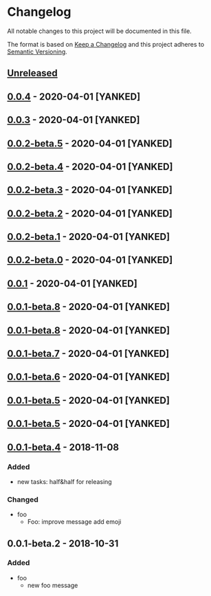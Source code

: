 # Changelog
All notable changes to this project will be documented in this file.

The format is based on [Keep a Changelog](http://keepachangelog.com/en/1.0.0/)
and this project adheres to [Semantic Versioning](http://semver.org/spec/v2.0.0.html).

## [Unreleased]

## [0.0.4] - 2020-04-01 [YANKED]

## [0.0.3] - 2020-04-01 [YANKED]

## [0.0.2-beta.5] - 2020-04-01 [YANKED]

## [0.0.2-beta.4] - 2020-04-01 [YANKED]

## [0.0.2-beta.3] - 2020-04-01 [YANKED]

## [0.0.2-beta.2] - 2020-04-01 [YANKED]

## [0.0.2-beta.1] - 2020-04-01 [YANKED]

## [0.0.2-beta.0] - 2020-04-01 [YANKED]

## [0.0.1] - 2020-04-01 [YANKED]

## [0.0.1-beta.8] - 2020-04-01 [YANKED]

## [0.0.1-beta.8] - 2020-04-01 [YANKED]

## [0.0.1-beta.7] - 2020-04-01 [YANKED]

## [0.0.1-beta.6] - 2020-04-01 [YANKED]

## [0.0.1-beta.5] - 2020-04-01 [YANKED]

## [0.0.1-beta.5] - 2020-04-01 [YANKED]

## [0.0.1-beta.4] - 2018-11-08
### Added
- new tasks: half&half for releasing

### Changed
- foo
  - Foo: improve message add emoji

## 0.0.1-beta.2 - 2018-10-31
### Added
- foo
  - new foo message

[unreleased]: https://github.com/:dewen/lerna-travis-demo/compare/v0.0.4...HEAD
[0.0.4]: https://github.com/:dewen/lerna-travis-demo/compare/v0.0.3...v0.0.4
[0.0.3]: https://github.com/:dewen/lerna-travis-demo/compare/v0.0.2-beta.5...v0.0.3
[0.0.2-beta.5]: https://github.com/:dewen/lerna-travis-demo/compare/v0.0.2-beta.4...v0.0.2-beta.5
[0.0.2-beta.4]: https://github.com/:dewen/lerna-travis-demo/compare/v0.0.2-beta.3...v0.0.2-beta.4
[0.0.2-beta.3]: https://github.com/:dewen/lerna-travis-demo/compare/v0.0.2-beta.2...v0.0.2-beta.3
[0.0.2-beta.2]: https://github.com/:dewen/lerna-travis-demo/compare/v0.0.2-beta.1...v0.0.2-beta.2
[0.0.2-beta.1]: https://github.com/:dewen/lerna-travis-demo/compare/v0.0.2-beta.0...v0.0.2-beta.1
[0.0.2-beta.0]: https://github.com/:dewen/lerna-travis-demo/compare/v0.0.1...v0.0.2-beta.0
[0.0.1]: https://github.com/:dewen/lerna-travis-demo/compare/v0.0.1-beta.8...v0.0.1
[0.0.1-beta.8]: https://github.com/:dewen/lerna-travis-demo/compare/v0.0.1-beta.8...v0.0.1-beta.8
[0.0.1-beta.8]: https://github.com/:dewen/lerna-travis-demo/compare/v0.0.1-beta.7...v0.0.1-beta.8
[0.0.1-beta.7]: https://github.com/:dewen/lerna-travis-demo/compare/v0.0.1-beta.6...v0.0.1-beta.7
[0.0.1-beta.6]: https://github.com/:dewen/lerna-travis-demo/compare/v0.0.1-beta.5...v0.0.1-beta.6
[0.0.1-beta.5]: https://github.com/:dewen/lerna-travis-demo/compare/v0.0.1-beta.5...v0.0.1-beta.5
[0.0.1-beta.5]: https://github.com/geut/lerna-travis-demo/compare/v0.0.1-beta.4...v0.0.1-beta.5
[0.0.1-beta.4]: https://github.com/geut/lerna-travis-demo/compare/v0.0.1-beta.2...v0.0.1-beta.4
